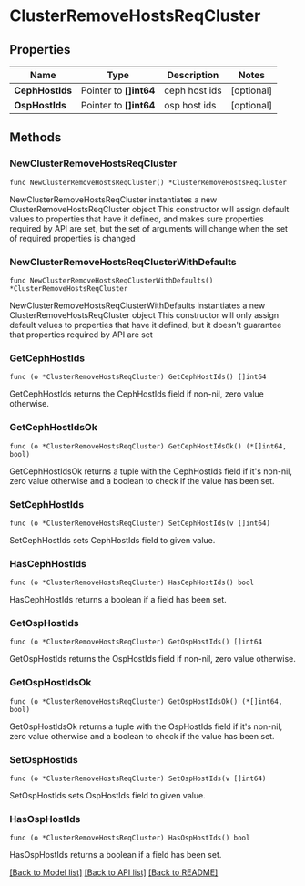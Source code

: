 # ClusterRemoveHostsReqCluster

## Properties

Name | Type | Description | Notes
------------ | ------------- | ------------- | -------------
**CephHostIds** | Pointer to **[]int64** | ceph host ids | [optional] 
**OspHostIds** | Pointer to **[]int64** | osp host ids | [optional] 

## Methods

### NewClusterRemoveHostsReqCluster

`func NewClusterRemoveHostsReqCluster() *ClusterRemoveHostsReqCluster`

NewClusterRemoveHostsReqCluster instantiates a new ClusterRemoveHostsReqCluster object
This constructor will assign default values to properties that have it defined,
and makes sure properties required by API are set, but the set of arguments
will change when the set of required properties is changed

### NewClusterRemoveHostsReqClusterWithDefaults

`func NewClusterRemoveHostsReqClusterWithDefaults() *ClusterRemoveHostsReqCluster`

NewClusterRemoveHostsReqClusterWithDefaults instantiates a new ClusterRemoveHostsReqCluster object
This constructor will only assign default values to properties that have it defined,
but it doesn't guarantee that properties required by API are set

### GetCephHostIds

`func (o *ClusterRemoveHostsReqCluster) GetCephHostIds() []int64`

GetCephHostIds returns the CephHostIds field if non-nil, zero value otherwise.

### GetCephHostIdsOk

`func (o *ClusterRemoveHostsReqCluster) GetCephHostIdsOk() (*[]int64, bool)`

GetCephHostIdsOk returns a tuple with the CephHostIds field if it's non-nil, zero value otherwise
and a boolean to check if the value has been set.

### SetCephHostIds

`func (o *ClusterRemoveHostsReqCluster) SetCephHostIds(v []int64)`

SetCephHostIds sets CephHostIds field to given value.

### HasCephHostIds

`func (o *ClusterRemoveHostsReqCluster) HasCephHostIds() bool`

HasCephHostIds returns a boolean if a field has been set.

### GetOspHostIds

`func (o *ClusterRemoveHostsReqCluster) GetOspHostIds() []int64`

GetOspHostIds returns the OspHostIds field if non-nil, zero value otherwise.

### GetOspHostIdsOk

`func (o *ClusterRemoveHostsReqCluster) GetOspHostIdsOk() (*[]int64, bool)`

GetOspHostIdsOk returns a tuple with the OspHostIds field if it's non-nil, zero value otherwise
and a boolean to check if the value has been set.

### SetOspHostIds

`func (o *ClusterRemoveHostsReqCluster) SetOspHostIds(v []int64)`

SetOspHostIds sets OspHostIds field to given value.

### HasOspHostIds

`func (o *ClusterRemoveHostsReqCluster) HasOspHostIds() bool`

HasOspHostIds returns a boolean if a field has been set.


[[Back to Model list]](../README.md#documentation-for-models) [[Back to API list]](../README.md#documentation-for-api-endpoints) [[Back to README]](../README.md)



